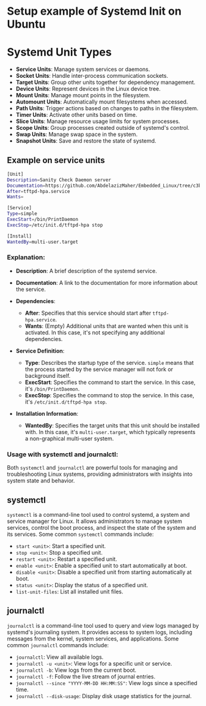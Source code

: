 # Setup example of Systemd Init on Ubuntu


# Systemd Unit Types

- **Service Units**: Manage system services or daemons.
- **Socket Units**: Handle inter-process communication sockets.
- **Target Units**: Group other units together for dependency management.
- **Device Units**: Represent devices in the Linux device tree.
- **Mount Units**: Manage mount points in the filesystem.
- **Automount Units**: Automatically mount filesystems when accessed.
- **Path Units**: Trigger actions based on changes to paths in the filesystem.
- **Timer Units**: Activate other units based on time.
- **Slice Units**: Manage resource usage limits for system processes.
- **Scope Units**: Group processes created outside of systemd's control.
- **Swap Units**: Manage swap space in the system.
- **Snapshot Units**: Save and restore the state of systemd.

## Example on service units

```bash
[Unit]
Description=Sanity Check Daemon server
Documentation=https://github.com/AbdelazizMaher/Embedded_Linux/tree/c3b5da7e592de32071176f564be0a4d6ebae7385/Embedded_Linux/07_InitProcess
After=tftpd-hpa.service
Wants=

[Service]
Type=simple
ExecStart=/bin/PrintDaemon
ExecStop=/etc/init.d/tftpd-hpa stop

[Install]
WantedBy=multi-user.target
```

### Explanation:

- **Description**: A brief description of the systemd service.

- **Documentation**: A link to the documentation for more information about the service.

- **Dependencies**:
  - **After**: Specifies that this service should start after `tftpd-hpa.service`.
  - **Wants**: (Empty) Additional units that are wanted when this unit is activated. In this case, it's not specifying any additional dependencies.

- **Service Definition**:
  - **Type**: Describes the startup type of the service. `simple` means that the process started by the service manager will not fork or background itself.
  - **ExecStart**: Specifies the command to start the service. In this case, it's `/bin/PrintDaemon`.
  - **ExecStop**: Specifies the command to stop the service. In this case, it's `/etc/init.d/tftpd-hpa stop`.

- **Installation Information**:
  - **WantedBy**: Specifies the target units that this unit should be installed with. In this case, it's `multi-user.target`, which typically represents a non-graphical multi-user system.



### Usage with systemctl and journalctl:

Both `systemctl` and `journalctl` are powerful tools for managing and troubleshooting Linux systems, providing administrators with insights into system state and behavior.

## systemctl

`systemctl` is a command-line tool used to control systemd, a system and service manager for Linux. It allows administrators to manage system services, control the boot process, and inspect the state of the system and its services. Some common `systemctl` commands include:

- `start <unit>`: Start a specified unit.
- `stop <unit>`: Stop a specified unit.
- `restart <unit>`: Restart a specified unit.
- `enable <unit>`: Enable a specified unit to start automatically at boot.
- `disable <unit>`: Disable a specified unit from starting automatically at boot.
- `status <unit>`: Display the status of a specified unit.
- `list-unit-files`: List all installed unit files.

## journalctl

`journalctl` is a command-line tool used to query and view logs managed by systemd's journaling system. It provides access to system logs, including messages from the kernel, system services, and applications. Some common `journalctl` commands include:

- `journalctl`: View all available logs.
- `journalctl -u <unit>`: View logs for a specific unit or service.
- `journalctl -b`: View logs from the current boot.
- `journalctl -f`: Follow the live stream of journal entries.
- `journalctl --since "YYYY-MM-DD HH:MM:SS"`: View logs since a specified time.
- `journalctl --disk-usage`: Display disk usage statistics for the journal.

